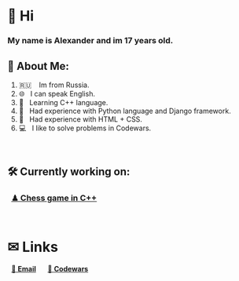 # 👋 Hi
### My name is Alexander and im 17 years old.

## 🎫 About Me:
1.  🇷🇺 $~~$ Im from Russia.
2.  🌐 $~$ I can speak English.
3.  📖 $~$ Learning C++ language.
4.  🐍 $~$ Had experience with Python language and Django framework.
5.  📃 $~$ Had experience with HTML + CSS.
6.  💻 $~$ I like to solve problems in Codewars.


$~$
## 🛠 Currently working on:
### $~$ [♟ Chess game in  C++](https://github.com/Krivchik0v/Chess_project)

$~$
# ✉ Links
  $~$ [📧 <b>Email</b>](mailto:woodpoison81@gmail.com) $~~~~$ [🎯 <b>Codewars</b>](https://www.codewars.com/users/PierreWatford)
